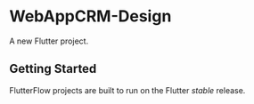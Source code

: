 # WebAppCRM-Design

A new Flutter project.

## Getting Started

FlutterFlow projects are built to run on the Flutter _stable_ release.
